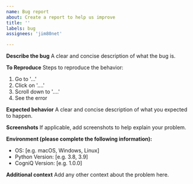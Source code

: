 ```yaml
---
name: Bug report
about: Create a report to help us improve
title: ''
labels: bug
assignees: 'jim80net'

---
```


**Describe the bug**
A clear and concise description of what the bug is.

**To Reproduce**
Steps to reproduce the behavior:
1. Go to '...'
2. Click on '....'
3. Scroll down to '....'
4. See the error

**Expected behavior**
A clear and concise description of what you expected to happen.

**Screenshots**
If applicable, add screenshots to help explain your problem.

**Environment (please complete the following information):**
 - OS: [e.g. macOS, Windows, Linux]
 - Python Version: [e.g. 3.8, 3.9]
 - CogniQ Version: [e.g. 1.0.0]

**Additional context**
Add any other context about the problem here.
